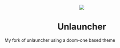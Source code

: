 <p align="center">
  <img src="docs/assets/unlauncher-logo.png">
</p>

<h1 align="center">
  Unlauncher
</h1>

My fork of unlauncher using a doom-one based theme
